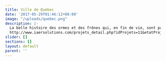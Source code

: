 ```yaml
---
title: Ville de Québec
date: '2017-05-29T01:46:12+00:00'
image: "/uploads/quebec.png"
description: |-
  La belle histoire des ormes et des frênes qui, en fin de vie, sont partis du paysage extérieur à la salle de conférence
  http://www.iaersolutions.com/projets_detail.php?idProjets=11&etatProjets=2
slider: []
sections: []
layout: default
parent: ''
---
```

